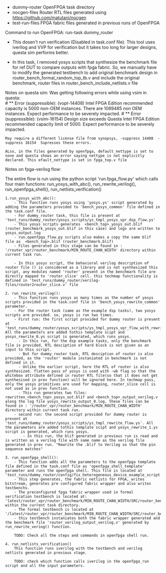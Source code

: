 - dummy-router
    OpenFPGA task directory 
- nocgen-files
    Router RTL files generated using https://github.com/matutani/nocgen
- test-run-files
    FPGA fabric files generated in previous runs of OpenFPGA


Command to run OpenFPGA: run-task dummy_router
- This dosen't run verification (Disabled in task.conf file). This tool uses iverilog and VVP for verification but it takes too long for larger designs, questa sim performs better.

- In this task, I removed yosys scripts that synthesize the benchmark file for ref DUT to compare outputs with fpga fabric. So, we manually have to modify the generated testbench to add original benchmark design in router_bench_formal_random_top_tb.v and include the original benchmark, router files in router_bench_include_netlists.v file

Notes on questa sim: 
Was getting following errors while using vsim in questa:    
    # ** Error (suppressible): (vopt-14408) Intel  FPGA Edition recommended capacity is 5000 non-OEM instances. There are 1069485 non OEM instances. Expect performance to be severely impacted. 
    # ** Error (suppressible): (vsim-16154) Design size exceeds Questa Intel FPGA Edition recommended capacity limit of 5000. Expect performance to be severely impacted.

    May require a different license file from synopsys, -suppress 14408  -suppress 16154  Supresses these errors.

    ALso, in the files generated by openfpga, default_nettype is set to none and questa shows an error saying nettype is not explicitly declared. This efault_nettype is set in fpga_top.v file

Notes on fpga-verilog flow:

The entire flow is run using the python script 'run.fpga_flow.py' which calls four main functions: run_yosys_with_abc(), run_rewrite_verilog(), run_openfpga_shell(), run_netlists_verification() 

    1.run_yosys_with_abc(): 
        - This function runs yosys using 'yosys.ys' script generated by adding the parameters provided to 'bench_yosys_common' file defined in the task.conf file. 
        - For dummy_router task, this file is present at 'test_runs/dummy_router/yosys_scripts/ys_tmpl_yosys_vpr_dsp_flow.ys'
        - This yosys scripts generates  <bench_top>_yosys_out.blif (router_benchmark_yosys_out.blif in this case) and logs are written to yosys_output.log
        - run.openfpga_flow.py scripts also makes a copy the same blif file as  <bench_top>.blif (router_benchmark.blif)
        - Files generated in this stage can be found in :  '/router_vpr/router_benchmark/MIN_ROUTE_CHAN_WIDTH' directory within current task run.

        - In this yosys script, the behavioral verilog description of router file () is considered as a library and is not synthesized this script, any modules named 'router' present in the benchmark file are directly mapped to 'router_slice' cell. this techmap functionality is defined in 'test_runs/dummy_router/verilog-files/router2router_slice.v' file

    2. run_rewrite_verilog():
        - This function runs yosys as many times as the number of yosys scripts provided in the task.conf file in 'bench_yosys_rewrite_common' parameter.
        - For the router task (same as the example dsp tasks), two yosys scripts are provided. so, yosys is run two times.
        - First run: the first script provided for dummy router is present at 'test_runs/dummy_router/yosys_scripts/ys_tmpl_yosys_vpr_flow_with_rewrite.ys'. All the parameters are added tothis template scipt and yosys_rewrite_0.ys script is generated, which runs yosys. 
          - In this run, for the dsp example tasks, only the benchmark file is provided, RTL desciption of hard block is not given as an input to this script.
          - But for dummy_router task, RTL desciption of router is also provided, as the 'router' module instaniated in benchmark is not defined in it. 
          - Unlike the earlier script, here the RTL of router is also synthesized. flatten pass of yosys is used with -wb flag so that the whitebox attribute defined in router RTL file(so that it does not get synthesised in prev function) will be ignored here. In techmap pass, only the yosys primitives are used for mapping, router_slice cell is not used as in prev function.
          - This run generates two files: rewritten_<bench_top>_yosys_out.blif and <bench_top>_output_verilog.v along the log file yosys_rewrite_output_0.log. these files can be found in : '/router_vpr/router_benchmark/MIN_ROUTE_CHAN_WIDTH' directory within current task run.
        - second run: the second script provided for dummy router is present at 'test_runs/dummy_router/yosys_scripts/ys_tmpl_rewrite_flow.ys'. All the parameters are added tothis template scipt and yosys_rewrite_1.ys script is generated, which runs yosys. 
            - In this run, the blif generated in previous run is read and is written as a verilog file with same name as the verilog file generated in prev run. "Rewrite the .blif to Verilog so that the pin sequence matches"

    3. run_openfpga_shell(): 
        - This function adds all the parameters to the openfpga template file defined in the task.conf file as 'openfpga_shell_template' parameter and runs the openfpga shell. This file is located at 'test_runs/dummy_router/config/fix_heterogeneous_device_example_script.openfpga'  
        - This step generates, the fabric netlists for FPGA, writes bitstream, generates pre configured fabric wrapper and also writes testbenchs.
        - The preconfigured fpga fabric wrapper used in formal verification testbench is located at: 'latest/router_vpr/router_benchmark/MIN_ROUTE_CHAN_WIDTH/SRC/router_benchmark_top_formal_verification.v' within the current task directory.
        - The formal testbench is located at '/latest/router_vpr/router_benchmark/MIN_ROUTE_CHAN_WIDTH/SRC/router_benchmark_formal_random_top_tb.v'
        - this testbench instaniates both the fabric wrapper generated and the benchmark file 'router_verilog_output_verilog.v' generated by run_rewrite_veriog() function.

        TODO: Check all the steps and commands in openfpga shell run.

    4. run_netlists_verification()
        This function runs iverilog with the testbench and verilog netlists generated in previous stage.

        TODO: check which function calls iverilog in the openfpga_run script and all the input parameters.
